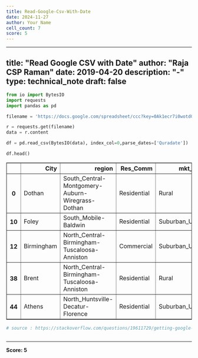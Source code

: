 ```yaml
---
title: Read-Google-Csv-With-Date
date: 2024-11-27
author: Your Name
cell_count: 7
score: 5
---
```


---
title: "Read Google CSV with Date"
author: "Raja CSP Raman"
date: 2019-04-20
description: "-"
type: technical_note
draft: false
---

```python
from io import BytesIO
import requests
import pandas as pd
```


```python
filename = 'https://docs.google.com/spreadsheet/ccc?key=0Ak1ecr7i0wotdGJmTURJRnZLYlV3M2daNTRubTdwTXc&output=csv'

r = requests.get(filename)
data = r.content
```


```python
df = pd.read_csv(BytesIO(data), index_col=0,parse_dates=['Quradate'])
```


```python
df.head()
```




<div>
<style scoped>
    .dataframe tbody tr th:only-of-type {
        vertical-align: middle;
    }

    .dataframe tbody tr th {
        vertical-align: top;
    }

    .dataframe thead th {
        text-align: right;
    }
</style>
<table border="1" class="dataframe">
  <thead>
    <tr style="text-align: right;">
      <th></th>
      <th>City</th>
      <th>region</th>
      <th>Res_Comm</th>
      <th>mkt_type</th>
      <th>Quradate</th>
      <th>National_exp</th>
      <th>Alabama_exp</th>
      <th>Sales_exp</th>
      <th>Inventory_exp</th>
      <th>Price_exp</th>
      <th>Credit_exp</th>
    </tr>
  </thead>
  <tbody>
    <tr>
      <th>0</th>
      <td>Dothan</td>
      <td>South_Central-Montgomery-Auburn-Wiregrass-Dothan</td>
      <td>Residential</td>
      <td>Rural</td>
      <td>2010-01-15</td>
      <td>2</td>
      <td>2</td>
      <td>3</td>
      <td>2</td>
      <td>3</td>
      <td>3</td>
    </tr>
    <tr>
      <th>10</th>
      <td>Foley</td>
      <td>South_Mobile-Baldwin</td>
      <td>Residential</td>
      <td>Suburban_Urban</td>
      <td>2010-01-15</td>
      <td>4</td>
      <td>4</td>
      <td>4</td>
      <td>4</td>
      <td>4</td>
      <td>3</td>
    </tr>
    <tr>
      <th>12</th>
      <td>Birmingham</td>
      <td>North_Central-Birmingham-Tuscaloosa-Anniston</td>
      <td>Commercial</td>
      <td>Suburban_Urban</td>
      <td>2010-01-15</td>
      <td>2</td>
      <td>2</td>
      <td>3</td>
      <td>2</td>
      <td>2</td>
      <td>3</td>
    </tr>
    <tr>
      <th>38</th>
      <td>Brent</td>
      <td>North_Central-Birmingham-Tuscaloosa-Anniston</td>
      <td>Residential</td>
      <td>Rural</td>
      <td>2010-01-15</td>
      <td>3</td>
      <td>3</td>
      <td>3</td>
      <td>3</td>
      <td>3</td>
      <td>2</td>
    </tr>
    <tr>
      <th>44</th>
      <td>Athens</td>
      <td>North_Huntsville-Decatur-Florence</td>
      <td>Residential</td>
      <td>Suburban_Urban</td>
      <td>2010-01-15</td>
      <td>4</td>
      <td>5</td>
      <td>4</td>
      <td>4</td>
      <td>4</td>
      <td>4</td>
    </tr>
  </tbody>
</table>
</div>




```python
# source : https://stackoverflow.com/questions/19611729/getting-google-spreadsheet-csv-into-a-pandas-dataframe
```


```python

```


---
**Score: 5**